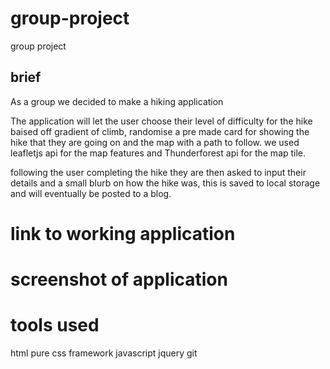 # group-project
group project

## brief

As a group we decided to make a hiking application 

The application will let the user choose their level of difficulty for the hike baised off gradient of climb, randomise a pre made card for showing the hike that they are going on and the map with a path to follow. we used leafletjs api for the map features and Thunderforest api for the map tile.

following the user completing the hike they are then asked to input their details and a small blurb on how the hike was, this is saved to local storage and will eventually be posted to a blog.

# link to working application

# screenshot of application

# tools used
html
pure css framework
javascript 
jquery 
git 
